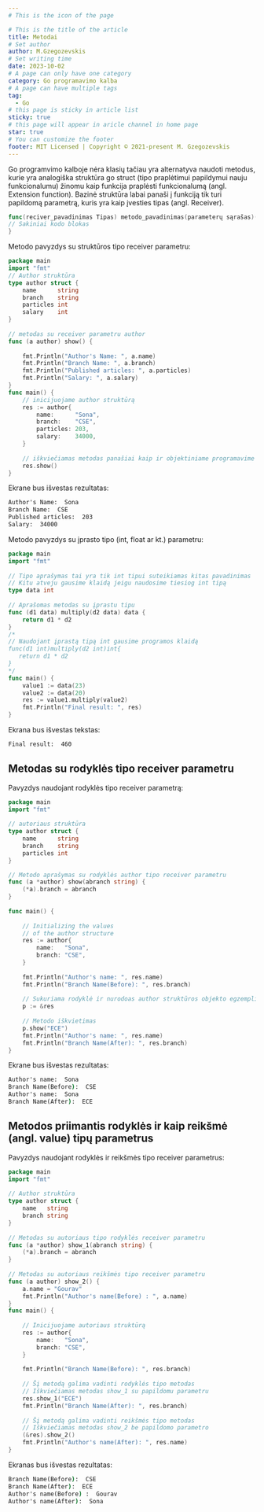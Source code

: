```yaml
---
# This is the icon of the page

# This is the title of the article
title: Metodai
# Set author
author: M.Gzegozevskis
# Set writing time
date: 2023-10-02
# A page can only have one category
category: Go programavimo kalba
# A page can have multiple tags
tag:
  - Go
# this page is sticky in article list
sticky: true
# this page will appear in aricle channel in home page
star: true
# You can customize the footer
footer: MIT Licensed | Copyright © 2021-present M. Gzegozevskis
---
```


Go programvimo kalboje nėra klasių tačiau yra alternatyva naudoti metodus, kurie yra analogiška struktūra go struct (tipo praplėtimui papildymui nauju funkcionalumu) žinomu kaip funkcija praplėsti funkcionalumą (angl. Extension function). Bazinė struktūra labai panaši į funkciją tik turi papildomą parametrą, kuris yra kaip įvesties tipas (angl. Receiver).

```go
func(reciver_pavadinimas Tipas) metodo_pavadinimas(parameterų sąrašas)(return_tipas){
// Sakiniai kodo blokas
}
```

Metodo pavyzdys su struktūros tipo receiver parametru:

```go
package main
import "fmt"
// Author struktūra
type author struct {
    name      string
    branch    string
    particles int
    salary    int
}
 
// metodas su receiver parametru author
func (a author) show() {
 
    fmt.Println("Author's Name: ", a.name)
    fmt.Println("Branch Name: ", a.branch)
    fmt.Println("Published articles: ", a.particles)
    fmt.Println("Salary: ", a.salary)
}
func main() {
    // inicijuojame author struktūrą
    res := author{
        name:      "Sona",
        branch:    "CSE",
        particles: 203,
        salary:    34000,
    }
 
    // iškviečiamas metodas panašiai kaip ir objektiniame programavime
    res.show()
}

```

Ekrane bus išvestas rezultatas:

```cmd
Author's Name:  Sona
Branch Name:  CSE
Published articles:  203
Salary:  34000
```
Metodo pavyzdys su įprasto tipo (int, float ar kt.) parametru: 
```go
package main
import "fmt"
 
// Tipo aprašymas tai yra tik int tipui suteikiamas kitas pavadinimas
// Kitu atveju gausime klaidą jeigu naudosime tiesiog int tipą
type data int
 
// Aprašomas metodas su įprastu tipu
func (d1 data) multiply(d2 data) data {
    return d1 * d2
}
/*
// Naudojant įprastą tipą int gausime programos klaidą
func(d1 int)multiply(d2 int)int{
   return d1 * d2
}
*/
func main() {
    value1 := data(23)
    value2 := data(20)
    res := value1.multiply(value2)
    fmt.Println("Final result: ", res)
}
```
Ekrana bus išvestas tekstas: 
```cmd 
Final result:  460
```
## Metodas su rodyklės tipo receiver parametru

Pavyzdys naudojant rodyklės tipo receiver parametrą:
```go
package main
import "fmt"
 
// autoriaus struktūra
type author struct {
    name      string
    branch    string
    particles int
}

// Metodo aprašymas su rodyklės author tipo receiver parametru
func (a *author) show(abranch string) {
    (*a).branch = abranch
}
 
func main() {
 
    // Initializing the values
    // of the author structure
    res := author{
        name:   "Sona",
        branch: "CSE",
    }
 
    fmt.Println("Author's name: ", res.name)
    fmt.Println("Branch Name(Before): ", res.branch)
 
    // Sukuriama rodyklė ir nurodoas author struktūros objekto egzemplioriaus adresas
    p := &res
 
    // Metodo iškvietimas
    p.show("ECE")
    fmt.Println("Author's name: ", res.name)
    fmt.Println("Branch Name(After): ", res.branch)
}
```
Ekrane bus išvestas rezultatas:
```cmd
Author's name:  Sona
Branch Name(Before):  CSE
Author's name:  Sona
Branch Name(After):  ECE
```
## Metodos priimantis rodyklės ir kaip reikšmė (angl. value) tipų parametrus

Pavyzdys naudojant rodyklės ir reikšmės tipo receiver parametrus:
```go
package main
import "fmt"
 
// Author struktūra
type author struct {
    name   string
    branch string
}
 
// Metodas su autoriaus tipo rodyklės receiver parametru
func (a *author) show_1(abranch string) {
    (*a).branch = abranch
}
 
// Metodas su autoriaus reikšmės tipo receiver parametru
func (a author) show_2() {
    a.name = "Gourav"
    fmt.Println("Author's name(Before) : ", a.name)
}
func main() {
 
    // Inicijuojame autoriaus struktūrą
    res := author{
        name:   "Sona",
        branch: "CSE",
    }
 
    fmt.Println("Branch Name(Before): ", res.branch)
 
    // Šį metodą galima vadinti rodyklės tipo metodas
    // Iškviečiamas metodas show_1 su papildomu parametru 
    res.show_1("ECE")
    fmt.Println("Branch Name(After): ", res.branch)
 
    // Šį metodą galima vadinti reikšmės tipo metodas
    // Iškviečiamas metodas show_2 be papildomo parametro
    (&res).show_2()
    fmt.Println("Author's name(After): ", res.name)
}
```
Ekranas bus išvestas rezultatas:
```cmd
Branch Name(Before):  CSE
Branch Name(After):  ECE
Author's name(Before) :  Gourav
Author's name(After):  Sona
```


